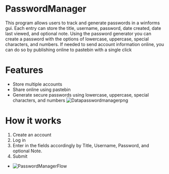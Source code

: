 # PasswordManager
This program allows users to track and generate passwords in a winforms gui. Each entry can store the title, username, password, date created, date last viewed, and optional note. Using the password generator you can create a password with the options of lowercase, uppercase, special characters, and numbers. If needed to send account information online, you can do so by publishing online to pastebin with a single click 

# Features
- Store multiple accounts
- Share online using pastebin
- Generate secure passwords using lowercase, uppercase, special characters, and numbers
![Datapasswordmanagerpng](https://user-images.githubusercontent.com/55328479/145632397-fdae9da8-35e9-40e3-a906-9d7c53f7e89e.png)

# How it works
1. Create an account
2. Log in
3. Enter in the fields accordingly by Title, Username, Password, and optional Note.
4. Submit
- ![PasswordManagerFlow](https://user-images.githubusercontent.com/55328479/145632175-4ff6a490-f9a7-46b6-923a-22d1e8f93316.png)
